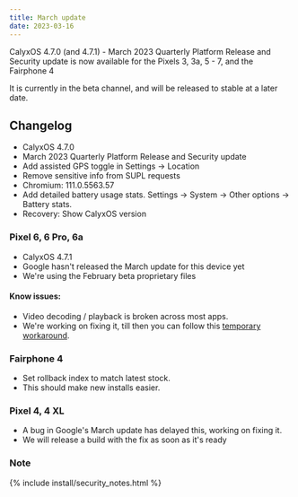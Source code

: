 ```yaml
---
title: March update
date: 2023-03-16
---
```


CalyxOS 4.7.0 (and 4.7.1) - March 2023 Quarterly Platform Release and Security update is now available for the Pixels 3, 3a, 5 - 7, and the Fairphone 4

It is currently in the beta channel, and will be released to stable at a later date.

## Changelog
* CalyxOS 4.7.0
* March 2023 Quarterly Platform Release and Security update
* Add assisted GPS toggle in Settings -> Location
* Remove sensitive info from SUPL requests
* Chromium: 111.0.5563.57
* Add detailed battery usage stats. Settings -> System -> Other options -> Battery stats.
* Recovery: Show CalyxOS version

### Pixel 6, 6 Pro, 6a
* CalyxOS 4.7.1
* Google hasn't released the March update for this device yet
* We're using the February beta proprietary files

#### Know issues:
* Video decoding / playback is broken across most apps.
* We're working on fixing it, till then you can follow this [temporary workaround](https://gitlab.com/CalyxOS/calyxos/-/issues/1541#note_1318355294).

### Fairphone 4
* Set rollback index to match latest stock.
* This should make new installs easier.

### Pixel 4, 4 XL
* A bug in Google's March update has delayed this, working on fixing it.
* We will release a build with the fix as soon as it's ready

### Note

{% include install/security_notes.html %}
